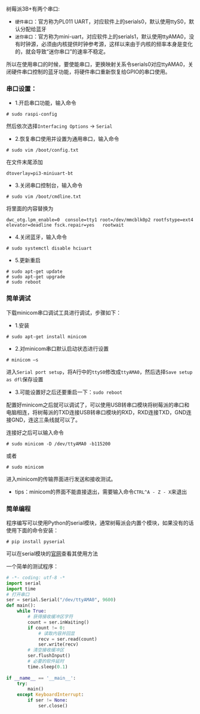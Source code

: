 树莓派3B+有两个串口:

- `硬件串口`：官方称为PL011 UART，对应软件上的serials0，默认使用ttyS0，默认分配给蓝牙
- `迷你串口`：官方称为mini-uart，对应软件上的serials1，默认使用ttyAMA0，没有时钟源，必须由内核提供时钟参考源，这样以来由于内核的频率本身是变化的，就会导致“迷你串口”的速率不稳定。

所以在使用串口的时候，要使能串口，更换映射关系令serials0对应ttyAMA0，关闭硬件串口控制的蓝牙功能，将硬件串口重新恢复给GPIO的串口使用。

### 串口设置：
- 1.开启串口功能，输入命令
```
# sudo raspi-config
``` 
然后依次选择`Interfacing Options` -> `Serial`

- 2.恢复串口使用并设置为通用串口，输入命令
```
# sudo vim /boot/config.txt
```
在文件末尾添加
```
dtoverlay=pi3-miniuart-bt
```

- 3.关闭串口控制台，输入命令
```
# sudo vim /boot/cmdline.txt
```
将里面的内容替换为
```
dwc_otg.lpm_enable=0  console=tty1 root=/dev/mmcblk0p2 rootfstype=ext4  elevator=deadline fsck.repair=yes   rootwait
```

- 4.关闭蓝牙，输入命令
```
# sudo systemctl disable hciuart
```

- 5.更新重启
```
# sudo apt-get update
# sudo apt-get upgrade
# sudo reboot
```

### 简单调试

下载minicom串口调试工具进行调试，步骤如下：

- 1.安装
```
# sudo apt-get install minicom
```

- 2.对minicom串口默认启动状态进行设置
```
# minicom –s
```
进入`Serial port setup`，将A行中的`ttyS0`修改成`ttyAMA0`，然后选择`Save setup as dfl`保存设置

- 3.可能设置好之后还要重启一下：`sudo reboot`

配置好minicom之后就可以调试了，可以使用USB转串口模块将树莓派的串口和电脑相连，将树莓派的TXD连接USB转串口模块的RXD，RXD连接TXD，GND连接GND，连这三条线就可以了。

连接好之后可以输入命令
```
# sudo minicom -D /dev/ttyAMA0 -b115200
```
或者
```
# sudo minicom
```
进入minicom的传输界面进行发送和接收测试。

- tips：minicom的界面不能直接退出，需要输入命令`CTRL^A - Z - X`来退出

### 简单编程

程序编写可以使用Python的serial模块，通常树莓派会内置个模块，如果没有的话使用下面的命令安装：
```
# pip install pyserial
```

可以在serial模块的[官网](https://pyserial.readthedocs.io/en/latest/shortintro.html)查看其使用方法

一个简单的测试程序：
```python
# -*- coding: utf-8 -*
import serial
import time
# 打开串口
ser = serial.Serial("/dev/ttyAMA0", 9600)
def main():
    while True:
        # 获得接收缓冲区字符
        count = ser.inWaiting()
        if count != 0:
            # 读取内容并回显
            recv = ser.read(count)
            ser.write(recv)
        # 清空接收缓冲区
        ser.flushInput()
        # 必要的软件延时
        time.sleep(0.1)
    
if __name__ == '__main__':
    try:
        main()
    except KeyboardInterrupt:
        if ser != None:
            ser.close()
```
